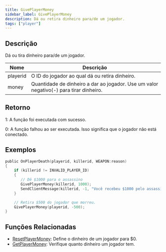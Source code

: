 ```yaml
---
title: GivePlayerMoney
sidebar_label: GivePlayerMoney
description: Dá ou retira dinheiro para/de um jogador.
tags: ["player"]
---
```


## Descrição

Dá ou tira dinheiro para/de um jogador.

| Nome     | Descrição                                                                              |
| -------- | -------------------------------------------------------------------------------------- |
| playerid | O ID do jogador ao qual dá ou retira dinheiro.                                         |
| money    | Quantidade de dinheiro a dar ao jogador. Use um valor negativo(-) para tirar dinheiro. |

## Retorno

1: A função foi executada com sucesso.

0: A função falhou ao ser executada. Isso significa que o jogador não está conectado.

## Exemplos

```c
public OnPlayerDeath(playerid, killerid, WEAPON:reason)
{
    if (killerid != INVALID_PLAYER_ID)
    {
       // Dê $1000 para o assassino
       GivePlayerMoney(killerid, 1000);
       SendClientMessage(killerid, -1, "Você recebeu $1000 pelo assassinato.");
    }

    // Retira $500 do jogador que morreu.
    GivePlayerMoney(playerid, -500);
}
```

## Funções Relacionadas

- [ResetPlayerMoney](ResetPlayerMoney): Define o dinheiro de um jogador para \$0.
- [GetPlayerMoney](GetPlayerMoney): Verifique quanto dinheiro um jogador tem.
